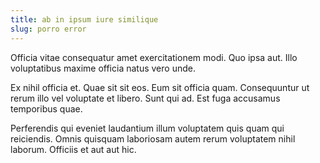 ```yaml
---
title: ab in ipsum iure similique
slug: porro error
---
```


Officia vitae consequatur amet exercitationem modi. Quo ipsa aut. Illo voluptatibus maxime officia natus vero unde.

Ex nihil officia et. Quae sit sit eos. Eum sit officia quam. Consequuntur ut rerum illo vel voluptate et libero. Sunt qui ad. Est fuga accusamus temporibus quae.

Perferendis qui eveniet laudantium illum voluptatem quis quam qui reiciendis. Omnis quisquam laboriosam autem rerum voluptatem nihil laborum. Officiis et aut aut hic.
